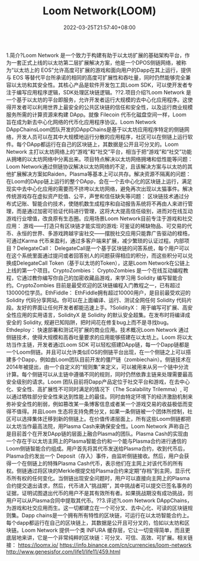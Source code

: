 ﻿---
weight: 
title: "Loom Network(LOOM)"
description: "Loom Network 是一个致力于构建有助于以太坊扩展的基础架构平台，作为一套正式上线的以太坊第二层扩展解决方案，他是一个DPOS侧链网络，被称为“以太坊上的 EOS”允许高度可扩展的游..."
date: 2022-03-25T21:57:40+08:00
lastmod: 2022-03-25T16:45:40+08:00
draft: false
authors: ["Metabd"]
featuredImage: "loom-networkloom.webp"
link: ""
tags: ["数字代币","Loom Network(LOOM)"]
categories: ["navigation"]
navigation: ["数字代币"]
lightgallery: true
toc: true
pinned: false
recommend: false
recommend1: false
---
1.简介?Loom Network 是一个致力于构建有助于以太坊扩展的基础架构平台，作为一套正式上线的以太坊第二层扩展解决方案，他是一个DPOS侧链网络，被称为“以太坊上的 EOS”允许高度可扩展的游戏和面向用户的Dapp在其上运行，提供与 EOS 等替代平台所承诺的相同的高度可扩展性和吞吐量，同时仍然能够完全兼容以太坊和其安全性。其核心产品是软件开发包工具Loom SDK，可以使开发者专注于编写应用程序逻辑，SDK处理区块链逻辑。??2.项目介绍?Loom Network 是一个基于以太坊的平台即服务，允许开发者运行大规模的去中心化应用程序。这使得开发者可以利用世界上最安全的公共区块链的信任和安全性，以及运行商业规模服务所需的计算资源来构建 DApp。就像 Filecoin 代币化磁盘空间一样，Loom 旨在成为新去中心化网络的代币化应用程序协议。Loom Network DAppChainsLoom团队开发的DAppChains是基于以太坊应用程序特定的侧链网络，开发人员可以在其中大规模地运行分散的应用程序，社区可以在侧链上运行软件。每个DApp都运行在自己的区块链上，其数据是公开且可分叉的。Loom Network 主打以太坊网络上的“游戏”和“社交”平台，相当于把“游戏”和“社交”功能从拥堵的以太坊网络中分离出来。项目特点解决以太坊网络拥堵和低性能等问题：
Loom Network通过侧链协议解决以太坊网络的不足，且该解决方案与以太坊的其他扩展解决方案如Raiden，Plasma等基本上可以共存。解决资源不隔离的问题：
在Loom的DApp链上运行的整个DApp，会在一个去中心化的区块链上运行，满足现实中去中心化应用的需要而不挤垮以太坊网络，避免再次出现以太猫事件。解决传统游戏存在虚拟资产贬值、公平，声誉和信任缺失等问题：
区块链技术通过分布式记账、智能合约技术，使随机数生成程序和自动报告系统将不再由人来进行管理，而是通过加密可验证代码进行管理，这将大大提高信任级别，进而对在线互动游戏行业增值，改良原有生态圈。应用场景Loom Network目前专注于游戏和社交应用：
游戏——打造只有区块链才能实现的游戏: 可鉴证的稀缺物品、可交易的代币、永恒的世界、多游戏跨越宇宙社交——摆脱社交应用只能靠广告驱动的桎梏，可通过Karma 代币来盈利，通过多客户端来扩展，减少繁琐的认证过程。内部项目
?
DelegateCall：
DelegateCall是一个基于区块链的问答系统，每个用户可以在这个系统里面通过提问或者回答别人的问题获得相应的积分，而这些积分可以兑换成DelegateCall Token（基于以太坊的Token），这是Loom Network在公链上上线的第一个项目。CryptoZombies：
CryptoZombies 是一个在线互动编程教程，它通过教你编写你自己的加密收藏品游戏，来学习用 Solidity 编写智能合约。CryptoZombies 目前是最受欢迎的区块链编程入门教程之一，已有超过130000位学员。EthFiddle：
EthFiddle拥有超过10000用户，是目前最受欢迎的 Solidity 代码分享网站。你可以在上面编译、运行、测试全网任何 Solidity 代码片段。友好的界面让任何开发者都能迅速上手。?SolidityX：
用于编写可扩展、高安全性应用的实用语言，SolidityX 是 Solidity 的默认安全超集。在发布时将编译成安全的 Solidity, 规避已知陷阱，把时间花在修复bug上而不是寻找bug。Ethdeploy：
快速部署和测试可扩展的商业应用。技术概况Loom Network 通过侧链技术，使得大规模和高吞吐量要求的应用能够搭建在以太坊上。Loom 将以太坊当作主链，开发者通过Loom SDK 可以轻松搭建DApp链，每一个Dapp链都是一个Loom侧链。并且可以允许类似EOS的侧链平台出现，在一个侧链之上可以搭建多个Dapp，例如由Loom团队目前开发的僵尸链（zombiechain）。侧链技术在2014年被提出，由一个自定义的“规则集”来定义，可以被用来从另一个链中分流计算。每个侧链可以从主链中遵循不同的规则，同时仍然依靠主链来处理需要最高安全级别的请求。Loom 团队目前将Dapp产品定位于社交平台和游戏，在去中心化、安全性、高扩展性不可同时满足的情况下（The Scalability Trilemma）, 可以通过牺牲部分安全性来达到性能上的最佳。同时由特定环境下的经济激励机制来弥补安全性的削弱，例如篡改某一条博客信息或者某一个游戏交易的收益极低而变得不值得。并且Loom 生态将支持免费分叉，如果一条侧链被一个团体所控制，社区可以选择集体迁移到新的侧链上。在价值传递层面上，所有这些Loom侧链都把以太坊当作最高法院，用Plasma Cash来确保安全性。Loom Network 声称自己是目前首个在开发DApp链的层面上融合Plasma的团队。Plasma Cash的实现由一个存在于以太坊主网上的Plasma智能合约和一个能与Plasma合约进行通信的Loom侧链智能合约组成。用户首先将其代币发送给Plasma合约，收到代币后，Plasma合约发出一个 Deposit（存入）事件，由监听侧链接收。然后，用户会获得一个在侧链上的特殊Plasma Cash代币，表示他们在主网上对该代币的所有权。侧链通过将区块的Merkle根提交给Plasma合约来定期“存档”到主网，显示代币所有权的任何变化。当侧链出现安全问题时，用户可以直接向主网上的Plasma合约提交退出请求，然后，代币进入“挑战期”，其中挑战者可以提交已签名事务的证据，证明试图退出代币的用户不是其有效所有者。如果挑战期没有成功挑战，则用户可以从Plasma合同中提取其代币。??3.评述?Loom Network DAppChains，为游戏和社交应用而生。这一切都建立在一个可分叉、去中心化、可读的区块链规则集。Dapp chains是一个拥有所有特性的区块链，可运行在以太坊智能合约上。每个dapp都运行在自己的区块链上，其数据是公开且可分叉的，恰如以太坊和区块链。Loom Network 提供一个类 INFURA 缓存层，它让一切变得简单，而且更底层地来讲，它是一个非常纯粹的区块链：可分叉、可信、高效、可扩展。相关链接：
https://loomx.io/
https://info.binance.com/cn/currencies/loom-network
http://www.genesisfor.com/life1/life11/459.html
